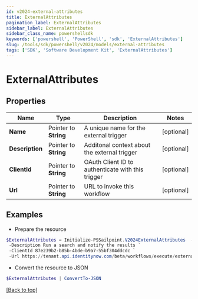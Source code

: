 ```yaml
---
id: v2024-external-attributes
title: ExternalAttributes
pagination_label: ExternalAttributes
sidebar_label: ExternalAttributes
sidebar_class_name: powershellsdk
keywords: ['powershell', 'PowerShell', 'sdk', 'ExternalAttributes'] 
slug: /tools/sdk/powershell/v2024/models/external-attributes
tags: ['SDK', 'Software Development Kit', 'ExternalAttributes']
---
```



# ExternalAttributes

## Properties

Name | Type | Description | Notes
------------ | ------------- | ------------- | -------------
**Name** |  Pointer to **String** | A unique name for the external trigger | [optional] 
**Description** |  Pointer to **String** | Additonal context about the external trigger | [optional] 
**ClientId** |  Pointer to **String** | OAuth Client ID to authenticate with this trigger | [optional] 
**Url** |  Pointer to **String** | URL to invoke this workflow | [optional] 

## Examples

- Prepare the resource
```powershell
$ExternalAttributes = Initialize-PSSailpoint.V2024ExternalAttributes  -Name search-and-notify `
 -Description Run a search and notify the results `
 -ClientId 87e239b2-b85b-4bde-b9a7-55bf304ddcdc `
 -Url https://tenant.api.identitynow.com/beta/workflows/execute/external/c79e0079-562c-4df5-aa73-60a9e25c916d
```

- Convert the resource to JSON
```powershell
$ExternalAttributes | ConvertTo-JSON
```


[[Back to top]](#) 

